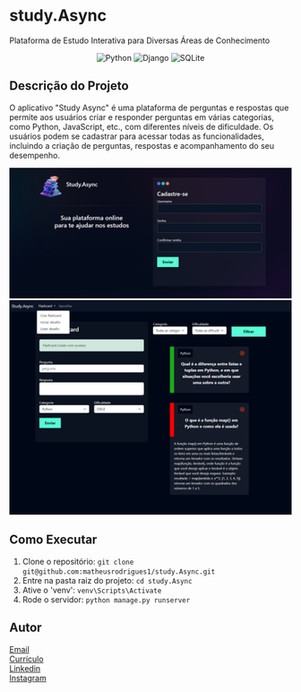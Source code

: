 # study.Async

Plataforma de Estudo Interativa para Diversas Áreas de Conhecimento

<p align="center">
  <img alt="Python" src="https://img.shields.io/badge/Python-3.12-blue" />
  <img alt="Django" src="https://img.shields.io/badge/Django-5.0.2-yellow" />
  <img alt="SQLite" src="https://img.shields.io/badge/SQLite-3.45.1-pink" />
</p>

## Descrição do Projeto


O aplicativo "Study Async" é uma plataforma de perguntas e respostas que permite aos usuários criar e responder perguntas em várias categorias, como Python, JavaScript, etc., com diferentes níveis de dificuldade. Os usuários podem se cadastrar para acessar todas as funcionalidades, incluindo a criação de perguntas, respostas e acompanhamento do seu desempenho.


![API para Sistema de Avaliação de Créditos](./templates/static/geral/img/02.png)
![API para Sistema de Avaliação de Créditos](./templates/static/geral/img/01.png)

## Como Executar

1. Clone o repositório: `git clone git@github.com:matheusrodrigues1/study.Async.git`
2. Entre na pasta raiz do projeto: `cd study.Async`
3. Ative o 'venv': `venv\Scripts\Activate`
4. Rode o servidor: `python manage.py runserver`

## Autor

[Email](carlostech873@gmail.com)</br>
[Currículo](https://drive.google.com/file/d/1Jfn9RAqFR3YaQbL8j_lJA0z8HHlLI3Xq/view?pli=1)</br>
[Linkedin](https://www.linkedin.com/in/matheus-rodrigues-1a1899231/)</br>
[Instagram](https://www.instagram.com/math.eusrrodrigues/)
